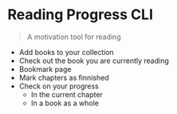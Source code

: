 # Reading Progress CLI

> A motivation tool for reading

- Add books to your collection
- Check out the book you are currently reading
- Bookmark page
- Mark chapters as finnished
- Check on your progress
  - In the current chapter
  - In a book as a whole
